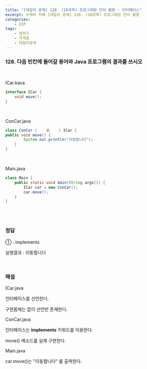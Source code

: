 ```yaml
---
title: "[데일리 문제] 128. (10과목) 프로그래밍 언어 활용 - 인터페이스"
excerpt: 수제비 카페 [데일리 문제] 128. (10과목) 프로그래밍 언어 활용
categories:
    - EIP
tags:
    - 정처기
    - 자격증
    - 데일리문제
---
```


### 128. 다음 빈칸에 들어갈 용어와 Java 프로그램의 결과를 쓰시오

<br>

ICar.kava

```java
interface ICar {
    void move();
}
```

<br>

ConCar.java

```java
class ConCar (    ①    ) ICar {
public void move() {
        System.out.println("이동합니다");
    }
}
```

<br>

Main.java

```java
class Main {
    public static void main(String args[]) {
        ICar car = new ConCar();
        car.move();
    }
}
```

<br><br>

### 정답

① : implements

실행결과 : 이동합니다

<br>

### 해설

ICar.java

인터페이스를 선언한다.

구현몸체는 없이 선언만 존재한다.

ConCar.java

인터페이스는 **implements** 키워드를 이용한다.

move() 메소드를 실제 구현한다.

Main.java

car.move()는 "이동합니다" 를 출력한다.
